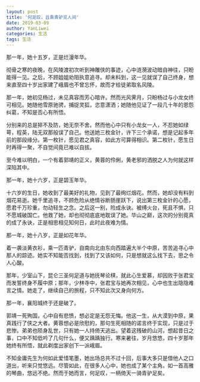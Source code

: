 ```yaml
---
layout: post
title: '何足叹，且乘青驴览人间'
date: 2019-03-09
author: YanLiwei
categories: 生活
tags: 生活
---
```


那一年，她十五岁，正是烂漫年华。



彻骨之寒的夜晚，在风陵渡初次听到神雕侠的事迹，心中涟漪波动暗自神往，只盼能得一见。之后，不顾姐姐劝阻执意追寻。却未料到，这一见就误了自己终身，想来直至四十岁出家建了峨眉也不曾忘怀，故而才给徒弟取名风陵。



那一年，她初见杨过，未见真容而芳心暗许。然而光风霁月，只盼杨过与小龙女终可相见。她随他雪原驰骋，捕捉灵狐，恣意潇洒；她随他见证了一段几十年的恩怨纠葛，不知是否心有所悟。



分别来的总是猝不及防，她无奈不舍。然而他心中只有小龙女一人，不忍她如绿萼，程英，陆无双那般误了自己。他送她三枚金针，许下三个承诺，想是记起多年前的那段缘分。第一枚针，愿见君之真容，如此方可算得相识。第二枚针，愿生日时再得一聚，不自觉间竟已难以自拔。



至今难以明白，一个有着郭靖的正义，黄蓉的伶俐，黄老邪的洒脱之人为何就这样深陷其中。



那一年，她十六岁，正是碧玉年华。



十六岁的生日，她收到了最美好的礼物，见到了最绚烂烟花。然而，她却没有料到烟花易逝。她千里追寻，不顾危险从绝情谷断肠崖跃下，说出第三枚金针的心愿，愿君千万珍重，勿动轻生之念。之后这一别，险成永诀。被缚火台，死且不惧，只不愿城破国亡。他救了她，却也彻彻底底地耽误了她。华山之巅，这次的分别竟真的成了永诀，正是相思相见知何日，此时此夜难为情。



那一年，她十八岁，正是如花年华。



着一袭淡黄衣衫，乘一匹青驴，自南向北由东向西踏遍大半个中原，苦苦追寻心中那人的踪迹。她实不知能否找到，找到了又该如何，只是想就这么找下去，思之令人心酸。

那年，少室山下，昆仑三圣何足道与她抚琴论棋，就此心生爱慕，却因败于张君宝而发誓终身不履中原；那年，少林寺中，张君宝与她再次相见，心中也生出隐隐难言之情。她走了，继续自己的旅程，只不知此次又身向何方。



那一年，襄阳城终于还是破了。



郭靖一死殉国，心中自有悲愤，想必定是无怨无悔。他这一生，从大漠到中原，果真践行了侠之大者。黄蓉想必是欣慰的，那句生死相随的诺言终于实现，只是过于悲惨。弟弟也陨身乱世，只有她一人持倚天逃出。望着这残破的山河，想起昔日之事，口中不知低吟了几句什么，便又踽踽独行。寒来暑往，岁月悠悠，四十岁那年她终有所悟，就此剃度出家创下一派峨眉。



不知金庸先生为何如此爱惜笔墨，她出场总共不过十回，后事大多只是借他人之口道出，听来只觉悠远。尽管如此，在很多人心中，她也成了某个主角。如一首高雅的琴曲，悠远不绝。然而于她而言，何足叹，一柄倚天一骑青驴足矣。
